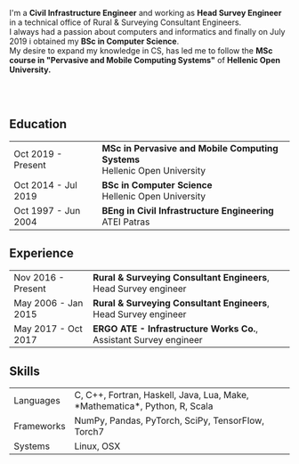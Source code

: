  
 I'm a <b>Civil Infrastructure Engineer</b> and working as <b>Head Survey Engineer</b> in a technical office of Rural & Surveying Consultant Engineers.<br>
 I always had a passion about computers and informatics and finally on July 2019 i obtained my <b>BSc in Computer Science</b>.<br>
 My desire to expand my knowledge in CS, has led me to follow the <b>MSc course in "Pervasive and Mobile Computing Systems"</b> of <b>Hellenic Open University.
 
 
  <br><br>


## <i class="fa fa-chevron-right"></i> Education

<table class="table table-hover">
  <tr>
    <td class="col-md-3">Oct 2019 - Present</td>
    <td>
        <strong>MSc in Pervasive and Mobile Computing Systems</strong>         
        <br>
      Hellenic Open University
    </td>
  </tr>
    <tr>
    <td class="col-md-3">Oct 2014 - Jul 2019</td>
    <td>
        <strong>BSc in Computer Science</strong>         
        <br>
      Hellenic Open University
    </td>
  </tr>
    <tr>
    <td class="col-md-3">Oct 1997 - Jun 2004</td>
    <td>
        <strong>BEng in Civil Infrastructure Engineering</strong>         
        <br>
      ATEI Patras
    </td>
  </tr>
 </table>

## <i class="fa fa-chevron-right"></i> Experience

<table class="table table-hover">
<tr>
  <td class='col-md-3'>Nov 2016 - Present</td>
  <td><strong>Rural & Surveying Consultant Engineers</strong>, Head Survey engineer</td>
</tr>
<tr>
</tr>
<tr>
  <td class='col-md-3'>May 2006 - Jan 2015</td>
  <td><strong>Rural & Surveying Consultant Engineers</strong>, Head Survey engineer</td>
</tr>
<tr>
</tr>
<tr>
  <td class='col-md-3'>May 2017 - Oct 2017</td>
  <td><strong>ERGO ATE - Infrastructure Works Co.</strong>, Assistant Survey engineer</td>
</tr>
<tr>
</tr>
</table>

## <i class="fa fa-chevron-right"></i> Skills
<table class="table table-hover">
<tr>
  <td class='col-md-2'>Languages</td>
  <td markdown="1">
C, C++, Fortran, Haskell, Java, Lua, Make, *Mathematica*, Python, R, Scala
  </td>
</tr>
<tr>
  <td class='col-md-2'>Frameworks</td>
  <td markdown="1">
NumPy, Pandas, PyTorch, SciPy, TensorFlow, Torch7
  </td>
</tr>
<tr>
  <td class='col-md-2'>Systems</td>
  <td markdown="1">
Linux, OSX
  </td>
</tr>
</table>
